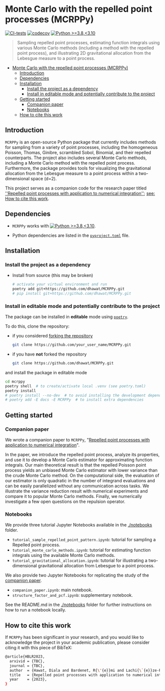 # Monte Carlo with the repelled point processes (MCRPPy)

[![CI-tests](https://github.com/dhawat/MCRPPy/actions/workflows/ci.yml/badge.svg)](https://github.com/dhawat/MCRPPy/actions/workflows/ci.yml)
[![codecov](https://codecov.io/gh/dhawat/MCRPPy/branch/main/graph/badge.svg?token=CODECOV_TOKEN)](https://codecov.io/gh/dhawat/MCRPPy)
[![Python >=3.8,<3.10](https://img.shields.io/badge/python->=3.8,<3.10-blue.svg)](https://www.python.org/downloads/release/python-371/)

> Sampling repelled point processes, estimating function integrals using various Monte Carlo methods (including a method with the repelled point process), and illustrating 2D gravitational allocation from the Lebesgue measure to a point process.

- [Monte Carlo with the repelled point processes (MCRPPy)](#monte-carlo-with-the-repelled-point-processes-mcrppy)
  - [Introduction](#introduction)
  - [Dependencies](#dependencies)
  - [Installation](#installation)
    - [Install the project as a dependency](#install-the-project-as-a-dependency)
    - [Install in editable mode and potentially contribute to the project](#install-in-editable-mode-and-potentially-contribute-to-the-project)
  - [Getting started](#getting-started)
    - [Companion paper](#companion-paper)
    - [Notebooks](#notebooks)
  - [How to cite this work](#how-to-cite-this-work)

## Introduction

`MCRPPy` is an open-source Python package that currently includes methods for sampling from a variety of point processes, including the homogeneous Poisson, Thomas, Ginibre, scrambled Sobol, Binomial, and their repelled counterparts. The project also includes several Monte Carlo methods, including a Monte Carlo method with the repelled point process.
Furthermore, the package provides tools for visualizing the gravitational allocation from the Lebesgue measure to a point process within a two-dimensional space (d=2).

This project serves as a companion code for the research paper titled [''Repelled point processes with application to numerical integration''](TBC); [see: How to cite this work](#how-to-cite-this-work).

## Dependencies

- `MCRPPy` works with [![Python >=3.8,<3.10](https://img.shields.io/badge/python->=3.8,<3.10-blue.svg)](https://www.python.org/downloads/release/python-371/).

- Python dependencies are listed in the [`pyproject.toml`](./pyproject.toml) file.

## Installation

### Install the project as a dependency

- Install from source (this may be broken)

  ```bash
  # activate your virtual environment and run
  poetry add git+https://github.com/dhawat/MCRPPy.git
  # pip install git+https://github.com/dhawat/MCRPPy.git
  ```

### Install in editable mode and potentially contribute to the project

The package can be installed in **editable** mode using [`poetry`](https://python-poetry.org/).

To do this, clone the repository:

- if you considered [forking the repository](https://github.com/dhawat/MCRPPy/fork)

  ```bash
  git clone https://github.com/your_user_name/MCRPPy.git
  ```

- if you have **not** forked the repository

  ```bash
  git clone https://github.com/dhawat/MCRPPy.git
  ```

and install the package in editable mode

```bash
cd mcrppy
poetry shell  # to create/activate local .venv (see poetry.toml)
poetry install
# poetry install --no-dev  # to avoid installing the development dependencies
# poetry add -E docs -E MCRPPy  # to install extra dependencies
```

## Getting started

### Companion paper

We wrote a companion paper to `MCRPPy`, "[Repelled point processes with application to numerical integration](TBC)".

In the paper, we introduce the repelled point process, analyze its properties, and use it to develop a Monte Carlo estimator for approximating function integrals.
Our main theoretical result is that the repelled Poisson point process yields an unbiased Monte Carlo estimator with lower variance than the crude Monte Carlo method.
On the computational side, the evaluation of our estimator is only quadratic in the number of integrand evaluations and can be easily parallelized without any communication across tasks.
We illustrate the variance reduction result with numerical experiments and compare it to popular Monte Carlo methods.
Finally, we numerically investigate a few open questions on the repulsion operator.

### Notebooks

We provide three tutorial Jupyter Notebooks available in the [./notebooks](./notebooks) folder.

- ``tutorial_sample_repelled_point_pattern.ipynb``: tutorial for sampling a Repelled point process.
- ``tutorial_monte_carlo_methods.ipynb``: tutorial for estimating function integrals using the available Monte Carlo methods.
- ``tutorial_gravitational_allocation.ipynb``: tutorial for illustrating a two-dimensional gravitational allocation from Lebesgue to a point process.

We also provide two Jupyter Notebooks for replicating the study of the [companion paper](#companion-paper).

- ``companion_paper.ipynb``: main notebook.
- ``structure_factor_and_pcf.ipynb``: supplementary notebook.

See the README.md in the [./notebooks](./notebooks) folder for further instructions on how to run a notebook locally.

## How to cite this work

If `MCRPPy` has been significant in your research, and you would like to acknowledge the project in your academic publication, please consider citing it with this piece of BibTeX:

  ```bash
  @article{HBLR2023,
    arxivid = {TBC},
    journal = {TBC},
    author  = {Hawat, Diala and Bardenet, R{\'{e}}mi and Lachi{\`{e}}ze-Rey, Rapha{\"{e}}l},
    title   = {Repelled point processes with application to numerical integration},
    year    = {2023},
  }
  ```
